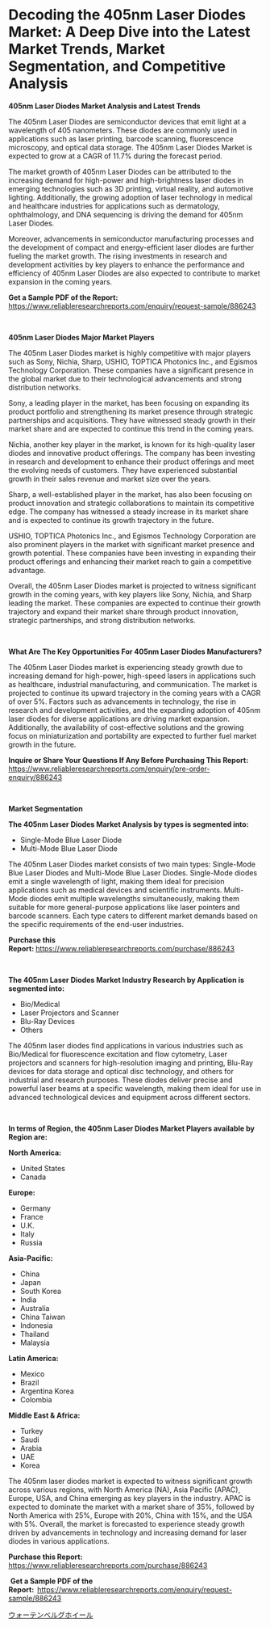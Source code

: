 <p><h1>Decoding the 405nm Laser Diodes Market: A Deep Dive into the Latest Market Trends, Market Segmentation, and Competitive Analysis</h1></p><p><strong>405nm Laser Diodes Market Analysis and Latest Trends</strong></p>
<p><p>The 405nm Laser Diodes are semiconductor devices that emit light at a wavelength of 405 nanometers. These diodes are commonly used in applications such as laser printing, barcode scanning, fluorescence microscopy, and optical data storage. The 405nm Laser Diodes Market is expected to grow at a CAGR of 11.7% during the forecast period.</p><p>The market growth of 405nm Laser Diodes can be attributed to the increasing demand for high-power and high-brightness laser diodes in emerging technologies such as 3D printing, virtual reality, and automotive lighting. Additionally, the growing adoption of laser technology in medical and healthcare industries for applications such as dermatology, ophthalmology, and DNA sequencing is driving the demand for 405nm Laser Diodes.</p><p>Moreover, advancements in semiconductor manufacturing processes and the development of compact and energy-efficient laser diodes are further fueling the market growth. The rising investments in research and development activities by key players to enhance the performance and efficiency of 405nm Laser Diodes are also expected to contribute to market expansion in the coming years.</p></p>
<p><strong>Get a Sample PDF of the Report:&nbsp;</strong> <a href="https://www.reliableresearchreports.com/enquiry/request-sample/886243">https://www.reliableresearchreports.com/enquiry/request-sample/886243</a></p>
<p>&nbsp;</p>
<p><strong>405nm Laser Diodes Major Market Players</strong></p>
<p><p>The 405nm Laser Diodes market is highly competitive with major players such as Sony, Nichia, Sharp, USHIO, TOPTICA Photonics Inc., and Egismos Technology Corporation. These companies have a significant presence in the global market due to their technological advancements and strong distribution networks.</p><p>Sony, a leading player in the market, has been focusing on expanding its product portfolio and strengthening its market presence through strategic partnerships and acquisitions. They have witnessed steady growth in their market share and are expected to continue this trend in the coming years.</p><p>Nichia, another key player in the market, is known for its high-quality laser diodes and innovative product offerings. The company has been investing in research and development to enhance their product offerings and meet the evolving needs of customers. They have experienced substantial growth in their sales revenue and market size over the years.</p><p>Sharp, a well-established player in the market, has also been focusing on product innovation and strategic collaborations to maintain its competitive edge. The company has witnessed a steady increase in its market share and is expected to continue its growth trajectory in the future.</p><p>USHIO, TOPTICA Photonics Inc., and Egismos Technology Corporation are also prominent players in the market with significant market presence and growth potential. These companies have been investing in expanding their product offerings and enhancing their market reach to gain a competitive advantage.</p><p>Overall, the 405nm Laser Diodes market is projected to witness significant growth in the coming years, with key players like Sony, Nichia, and Sharp leading the market. These companies are expected to continue their growth trajectory and expand their market share through product innovation, strategic partnerships, and strong distribution networks.</p></p>
<p>&nbsp;</p>
<p><strong>What Are The Key Opportunities For 405nm Laser Diodes Manufacturers?</strong></p>
<p><p>The 405nm Laser Diodes market is experiencing steady growth due to increasing demand for high-power, high-speed lasers in applications such as healthcare, industrial manufacturing, and communication. The market is projected to continue its upward trajectory in the coming years with a CAGR of over 5%. Factors such as advancements in technology, the rise in research and development activities, and the expanding adoption of 405nm laser diodes for diverse applications are driving market expansion. Additionally, the availability of cost-effective solutions and the growing focus on miniaturization and portability are expected to further fuel market growth in the future.</p></p>
<p><strong>Inquire or Share Your Questions If Any Before Purchasing This Report:</strong> <a href="https://www.reliableresearchreports.com/enquiry/pre-order-enquiry/886243">https://www.reliableresearchreports.com/enquiry/pre-order-enquiry/886243</a></p>
<p>&nbsp;</p>
<p><strong>Market Segmentation</strong></p>
<p><strong>The 405nm Laser Diodes Market Analysis by types is segmented into:</strong></p>
<p><ul><li>Single-Mode Blue Laser Diode</li><li>Multi-Mode Blue Laser Diode</li></ul></p>
<p><p>The 405nm Laser Diodes market consists of two main types: Single-Mode Blue Laser Diodes and Multi-Mode Blue Laser Diodes. Single-Mode diodes emit a single wavelength of light, making them ideal for precision applications such as medical devices and scientific instruments. Multi-Mode diodes emit multiple wavelengths simultaneously, making them suitable for more general-purpose applications like laser pointers and barcode scanners. Each type caters to different market demands based on the specific requirements of the end-user industries.</p></p>
<p><strong>Purchase this Report:&nbsp;</strong><a href="https://www.reliableresearchreports.com/purchase/886243">https://www.reliableresearchreports.com/purchase/886243</a></p>
<p>&nbsp;</p>
<p><strong>The 405nm Laser Diodes Market Industry Research by Application is segmented into:</strong></p>
<p><ul><li>Bio/Medical</li><li>Laser Projectors and Scanner</li><li>Blu-Ray Devices</li><li>Others</li></ul></p>
<p><p>The 405nm laser diodes find applications in various industries such as Bio/Medical for fluorescence excitation and flow cytometry, Laser projectors and scanners for high-resolution imaging and printing, Blu-Ray devices for data storage and optical disc technology, and others for industrial and research purposes. These diodes deliver precise and powerful laser beams at a specific wavelength, making them ideal for use in advanced technological devices and equipment across different sectors.</p></p>
<p>&nbsp;</p>
<p><strong>In terms of Region, the 405nm Laser Diodes Market Players available by Region are:</strong></p>
<p>
    <p> <strong> North America: </strong>
        <ul>
            <li>United States</li>
            <li>Canada</li>
        </ul>
        </p> 
    <p> <strong> Europe: </strong>
        <ul>
            <li>Germany</li>
            <li>France</li>
            <li>U.K.</li>
            <li>Italy</li>
            <li>Russia</li>
        </ul>
        </p> 
    <p> <strong> Asia-Pacific: </strong>
        <ul>
            <li>China</li>
            <li>Japan</li>
            <li>South Korea</li>
            <li>India</li>
            <li>Australia</li>
            <li>China Taiwan</li>
            <li>Indonesia</li>
            <li>Thailand</li>
            <li>Malaysia</li>
        </ul>
        </p> 
    <p> <strong> Latin America: </strong>
        <ul>
            <li>Mexico</li>
            <li>Brazil</li>
            <li>Argentina Korea</li>
            <li>Colombia</li>
        </ul>
        </p> 
    <p> <strong> Middle East & Africa: </strong>
        <ul>
            <li>Turkey</li>
            <li>Saudi</li>
            <li>Arabia</li>
            <li>UAE</li>
            <li>Korea</li>
        </ul>
    </p>
    </p>
<p><p>The 405nm laser diodes market is expected to witness significant growth across various regions, with North America (NA), Asia Pacific (APAC), Europe, USA, and China emerging as key players in the industry. APAC is expected to dominate the market with a market share of 35%, followed by North America with 25%, Europe with 20%, China with 15%, and the USA with 5%. Overall, the market is forecasted to experience steady growth driven by advancements in technology and increasing demand for laser diodes in various applications.</p></p>
<p><strong>Purchase this Report: </strong><a href="https://www.reliableresearchreports.com/purchase/886243">https://www.reliableresearchreports.com/purchase/886243</a></p>
<p>&nbsp;<strong>Get a Sample PDF of the Report:&nbsp;&nbsp;</strong><a href="https://www.reliableresearchreports.com/enquiry/request-sample/886243">https://www.reliableresearchreports.com/enquiry/request-sample/886243</a></p>
<p><strong></strong></p>
<p><p><a href="https://github.com/lababdou/Market-Research-Report-List-3/blob/main/768490011462.md">ウォーテンベルグホイール</a></p></p>